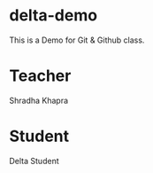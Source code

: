 # delta-demo
This is a Demo for Git &amp; Github class.


# Teacher
Shradha Khapra

# Student
Delta Student